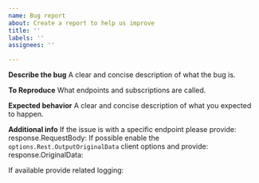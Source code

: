 ```yaml
---
name: Bug report
about: Create a report to help us improve
title: ''
labels: ''
assignees: ''

---
```


**Describe the bug**
A clear and concise description of what the bug is.

**To Reproduce**
What endpoints and subscriptions are called.

**Expected behavior**
A clear and concise description of what you expected to happen.

**Additional info**
If the issue is with a specific endpoint please provide:
response.RequestBody: 
If possible enable the `options.Rest.OutputOriginalData` client options and provide:
response.OriginalData: 

If available provide related logging:
